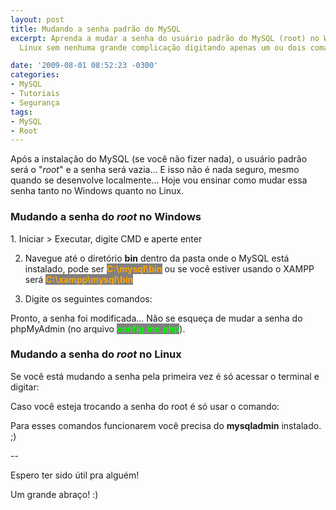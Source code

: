 ```yaml
---
layout: post
title: Mudando a senha padrão do MySQL
excerpt: Aprenda a mudar a senha do usuário padrão do MySQL (root) no Windows e no
  Linux sem nenhuma grande complicação digitando apenas um ou dois comandos!

date: '2009-08-01 08:52:23 -0300'
categories:
- MySQL
- Tutoriais
- Segurança
tags:
- MySQL
- Root
---
```

Após a instalação do MySQL (se você não fizer nada), o usuário padrão será o "<em>root</em>" e a senha será vazia... E isso não é nada seguro, mesmo quando se desenvolve localmente... Hoje vou ensinar como mudar essa senha tanto no Windows quanto no Linux.

<h3>Mudando a senha do <em>root</em> no Windows</h3>
1. Iniciar > Executar, digite CMD e aperte enter

2. Navegue até o diretório <strong>bin</strong> dentro da pasta onde o MySQL está instalado, pode ser <strong style="background: gray; color: orange">C:\mysql\bin</strong> ou se você estiver usando o XAMPP será <strong style="background: gray; color: orange">C:\xampp\mysql\bin</strong>

3. Digite os seguintes comandos:

<div data-gist-id="35b26cb18035da40f390" data-gist-show-loading="false"></div>

Pronto, a senha foi modificada... Não se esqueça de mudar a senha do phpMyAdmin (no arquivo <strong style="background: gray; color: lime">config.inc.php</strong>).



<h3>Mudando a senha do <em>root</em> no Linux</h3>
Se você está mudando a senha pela primeira vez é só acessar o terminal e digitar:

<div data-gist-id="8b6ec1e36e4604807041" data-gist-show-loading="false"></div>

Caso você esteja trocando a senha do root é só usar o comando:

<div data-gist-id="2e21db3db69142f852fa" data-gist-show-loading="false"></div>

Para esses comandos funcionarem você precisa do <strong>mysqladmin</strong> instalado. ;)

--

Espero ter sido útil pra alguém!

Um grande abraço! :)


